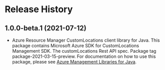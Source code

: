 # Release History

## 1.0.0-beta.1 (2021-07-12)

- Azure Resource Manager CustomLocations client library for Java. This package contains Microsoft Azure SDK for CustomLocations Management SDK. The customLocations Rest API spec. Package tag package-2021-03-15-preview. For documentation on how to use this package, please see [Azure Management Libraries for Java](https://aka.ms/azsdk/java/mgmt).
